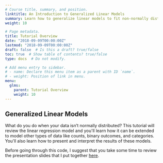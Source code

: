 ```yaml
---
# Course title, summary, and position.
linktitle: An Introduction to Generalized Linear Models
summary: Learn how to generalize linear models to fit non-normally distributed data.
weight: 10

# Page metadata.
title: Tutorial Overview
date: "2018-09-09T00:00:00Z"
lastmod: "2018-09-09T00:00:00Z"
draft: false  # Is this a draft? true/false
toc: true  # Show table of contents? true/false
type: docs  # Do not modify.

# Add menu entry to sidebar.
# - name: Declare this menu item as a parent with ID `name`.
# - weight: Position of link in menu.
menu:
  glms:
    parent: Tutorial Overview
    weight: 10
---
```


## Generalized Linear Models

What do you do when your data isn’t normally distributed? This tutorial will review the linear regression model and you'll learn how it can be extended to model other types of data like counts, binary outcomes, and categories. You'll also learn how to present and interpret the results of these models.

Before going through this code, I suggest that you take some time to review the presentation slides that I put together [here]().
